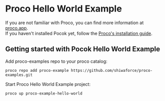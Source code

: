 # Proco Hello World Example 

If you are not familiar with Proco, you can find more information at [proco.app](https://proco.app).   
If you haven't installed Pocok yet, follow the [Proco's installation guide](https://proco.app/documentation/install/).


## Getting started with Pocok Hello World Example
Add proco-examples repo to your proco catalog:
```
proco repo add proco-example https://github.com/shiwaforce/proco-examples.git
```
Start Proco Hello World Example project:
```
proco up proco-example-hello-world
``` 
